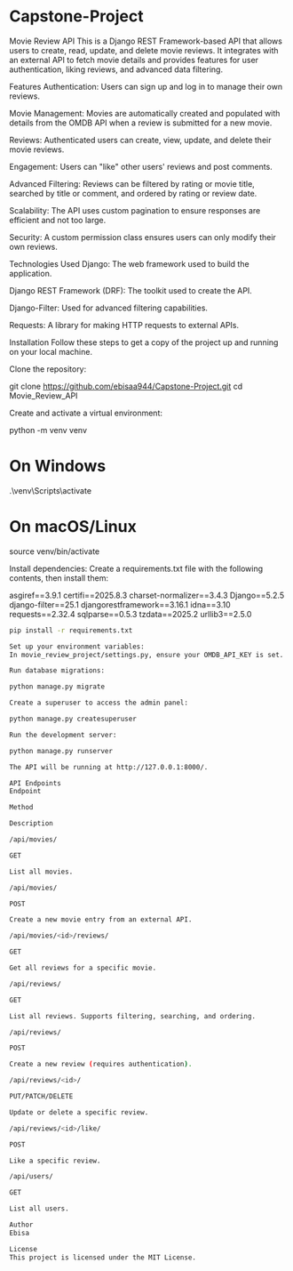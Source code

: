 # Capstone-Project

Movie Review API
This is a Django REST Framework-based API that allows users to create, read, update, and delete movie reviews. It integrates with an external API to fetch movie details and provides features for user authentication, liking reviews, and advanced data filtering.

Features
Authentication: Users can sign up and log in to manage their own reviews.

Movie Management: Movies are automatically created and populated with details from the OMDB API when a review is submitted for a new movie.

Reviews: Authenticated users can create, view, update, and delete their movie reviews.

Engagement: Users can "like" other users' reviews and post comments.

Advanced Filtering: Reviews can be filtered by rating or movie title, searched by title or comment, and ordered by rating or review date.

Scalability: The API uses custom pagination to ensure responses are efficient and not too large.

Security: A custom permission class ensures users can only modify their own reviews.

Technologies Used
Django: The web framework used to build the application.

Django REST Framework (DRF): The toolkit used to create the API.

Django-Filter: Used for advanced filtering capabilities.

Requests: A library for making HTTP requests to external APIs.

Installation
Follow these steps to get a copy of the project up and running on your local machine.

Clone the repository:

git clone https://github.com/ebisaa944/Capstone-Project.git
cd Movie_Review_API

Create and activate a virtual environment:

python -m venv venv
# On Windows
.\venv\Scripts\activate
# On macOS/Linux
source venv/bin/activate

Install dependencies:
Create a requirements.txt file with the following contents, then install them:

asgiref==3.9.1
certifi==2025.8.3
charset-normalizer==3.4.3
Django==5.2.5
django-filter==25.1
djangorestframework==3.16.1
idna==3.10
requests==2.32.4
sqlparse==0.5.3
tzdata==2025.2
urllib3==2.5.0
```bash
pip install -r requirements.txt

Set up your environment variables:
In movie_review_project/settings.py, ensure your OMDB_API_KEY is set.

Run database migrations:

python manage.py migrate

Create a superuser to access the admin panel:

python manage.py createsuperuser

Run the development server:

python manage.py runserver

The API will be running at http://127.0.0.1:8000/.

API Endpoints
Endpoint

Method

Description

/api/movies/

GET

List all movies.

/api/movies/

POST

Create a new movie entry from an external API.

/api/movies/<id>/reviews/

GET

Get all reviews for a specific movie.

/api/reviews/

GET

List all reviews. Supports filtering, searching, and ordering.

/api/reviews/

POST

Create a new review (requires authentication).

/api/reviews/<id>/

PUT/PATCH/DELETE

Update or delete a specific review.

/api/reviews/<id>/like/

POST

Like a specific review.

/api/users/

GET

List all users.

Author
Ebisa

License
This project is licensed under the MIT License.